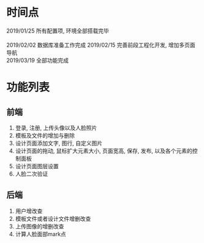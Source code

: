 # 时间点

2019/01/25 所有配置项, 环境全部搭载完毕<br/><br/>
2019/02/02 数据库准备工作完成
2019/02/15 完善前段工程化开发, 增加多页面导航<br/>
2019/03/19 全部功能完成<br/>

# 功能列表

## 前端

1. 登录, 注册, 上传头像以及人脸照片
2. 模板及文件的增加与删除
3. 设计页面添加文字, 图行, 自定义图片
4. 设计页面的拖动, 鼠标扩大元素大小, 页面宽高, 保存, 发布, 以及各个元素的控制面板
5. 设计页面图层设置
6. 人脸二次验证


## 后端

1. 用户增改查
2. 模板文件或者设计文件增删改查
3. 上传图像的增删改查
4. 计算人脸面部mark点
